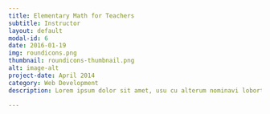 ```yaml
---
title: Elementary Math for Teachers
subtitle: Instructor
layout: default
modal-id: 6
date: 2016-01-19
img: roundicons.png
thumbnail: roundicons-thumbnail.png
alt: image-alt
project-date: April 2014
category: Web Development
description: Lorem ipsum dolor sit amet, usu cu alterum nominavi lobortis. At duo novum diceret. Tantas apeirian vix et, usu sanctus postulant inciderint ut, populo diceret necessitatibus in vim. Cu eum dicam feugiat noluisse.

---
```

